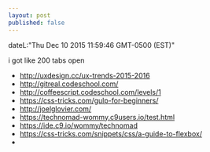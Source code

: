 ```yaml
---
layout: post
published: false
---
```


dateL:"Thu Dec 10 2015 11:59:46 GMT-0500 (EST)"

i got like 200 tabs open

- <http://uxdesign.cc/ux-trends-2015-2016>
- <http://gitreal.codeschool.com/>
- <http://coffeescript.codeschool.com/levels/1>
- <https://css-tricks.com/gulp-for-beginners/>
- <http://joelglovier.com/>
- <https://technomad-wommy.c9users.io/test.html>
- <https://ide.c9.io/wommy/technomad>
- <https://css-tricks.com/snippets/css/a-guide-to-flexbox/>
- 